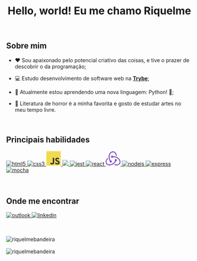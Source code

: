 <h1 align="center">Hello, world! Eu me chamo Riquelme</h1>

<br>

<h2 align="left">Sobre mim</h2>

- ❤️ Sou apaixonado pelo potencial criativo das coisas, e tive o prazer de descobrir o da programação;

- 💻 Estudo desenvolvimento de software web na <a href="https://www.betrybe.com/"><b>Trybe</b></a>;

- 🌱 Atualmente estou aprendendo uma nova linguagem: Python! 🐍;

- 👻 Literatura de horror é a minha favorita e gosto de estudar artes no meu tempo livre.

<br>

<h2 align="left">Principais habilidades</h2>

<div align="left">
   <a href="https://www.w3.org/html/" target="_blank" rel="noreferrer"> 
    <img src="https://cdn.jsdelivr.net/gh/devicons/devicon/icons/html5/html5-original.svg" alt="html5" width="40" height="40" /> 
  </a>
  <a href="https://www.w3schools.com/css/" target="_blank" rel="noreferrer">
    <img src="https://cdn.jsdelivr.net/gh/devicons/devicon/icons/css3/css3-original.svg" alt="css3" width="40" height="40" />
  </a>
    <a href="https://developer.mozilla.org/en-US/docs/Web/JavaScript" target="_blank" rel="noreferrer">
    <img src="https://raw.githubusercontent.com/devicons/devicon/master/icons/javascript/javascript-original.svg" alt="javascript" width="40" height="40" />
  <a href="https://mochajs.org" target="_blank" rel="noreferrer"> 
    <img src="https://cdn.jsdelivr.net/gh/devicons/devicon/icons/typescript/typescript-original.svg" />
  </a>
  </a>
    <a href="https://jestjs.io" target="_blank" rel="noreferrer"> 
    <img src="https://www.vectorlogo.zone/logos/jestjsio/jestjsio-icon.svg" alt="jest" width="40" height="40" /> 
  </a>
    <a href="https://reactjs.org/" target="_blank" rel="noreferrer"> 
   <img src="https://cdn.jsdelivr.net/gh/devicons/devicon/icons/react/react-original.svg" alt="react" width="40" height="40" /> 
  </a>
  <a href="https://redux.js.org" target="_blank" rel="noreferrer"> 
    <img src="https://raw.githubusercontent.com/devicons/devicon/master/icons/redux/redux-original.svg" alt="redux" width="40" height="40" /> 
  </a>
    <a href="https://nodejs.org" target="_blank" rel="noreferrer"> 
    <img src="https://cdn.jsdelivr.net/gh/devicons/devicon/icons/nodejs/nodejs-original.svg" alt="nodejs" width="40" height="40" /> 
  </a>
  <a href="https://expressjs.com" target="_blank" rel="noreferrer">
    <img src="https://cdn.jsdelivr.net/gh/devicons/devicon/icons/express/express-original.svg" alt="express" width="40" height="40" />
  </a>
  <a href="https://mochajs.org" target="_blank" rel="noreferrer"> 
    <img src="https://www.vectorlogo.zone/logos/mochajs/mochajs-icon.svg" alt="mocha" width="40" height="40" /> 
  </a>
</div>


<br>
<br>

<h2 align="left">Onde me encontrar</h2>

<div align="left"> 
  <a href="mailto:riquelmebandeira1@outlook.com" target="_blank" rel="noreferrer"> 
    <img src="https://img.shields.io/badge/Microsoft_Outlook-0078D4?style=for-the-badge&logo=microsoft-outlook&logoColor=white" alt="outlook" /> 
  </a>
    <a href="https://www.linkedin.com/in/riquelme-bandeira/" target="_blank" rel="noreferrer"> 
    <img src="https://img.shields.io/badge/LinkedIn-0077B5?style=for-the-badge&logo=linkedin&logoColor=white" alt="linkedin" /> 
  </a>
</div>

<br>
<br>

<p>&nbsp;<img align="left" src="https://github-readme-stats.vercel.app/api?username=riquelmebandeira&show_icons=true&locale=en" alt="riquelmebandeira" /></p>

<p><img align="center" src="https://github-readme-stats.vercel.app/api/top-langs?username=riquelmebandeira&show_icons=true&locale=en&layout=compact" alt="riquelmebandeira" /></p>
